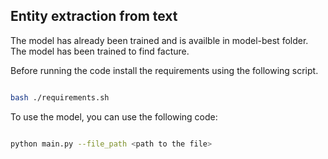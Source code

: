 ## Entity extraction from text

The model has already been trained and is availble in model-best folder. The model has been trained to find facture. 

Before running the code install the requirements using the following script.
```bash

bash ./requirements.sh

```
To use the model, you can use the following code:

```bash

python main.py --file_path <path to the file>

```